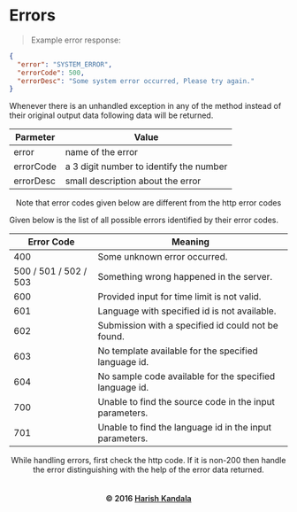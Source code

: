 # Errors

> Example error response:

```json
{
  "error": "SYSTEM_ERROR",
  "errorCode": 500,
  "errorDesc": "Some system error occurred, Please try again."
}
```

Whenever there is an unhandled exception in any of the method instead of their original output data following data will be returned.

Parmeter | Value
---------|--------
error | name of the error
errorCode | a 3 digit number to identify the number
errorDesc | small description about the error

<aside class="notice" style="text-align: center;">
    Note that error codes given below are different from the http error codes
</aside>

Given below is the list of all possible errors identified by their error codes.

Error Code | Meaning
-----------|---------
400 | Some unknown error occurred.
500 / 501 / 502 / 503 | Something wrong happened in the server.
600 | Provided input for time limit is not valid.
601	| Language with specified id is not available.
602	| Submission with a specified id could not be found.
603	| No template available for the specified language id.
604	| No sample code available for the specified language id.
700	| Unable to find the source code in the input parameters.
701	| Unable to find the language id in the input parameters.

<aside class="success" style="text-align: center;">
  While handling errors, first check the http code. If it is non-200 then handle the error distinguishing with the help of the error data returned.
</aside>

<aside style="text-align: center; margin-top: 35px; margin-bottom: 25px; font-weight: 600; background: transparent;">
    &copy; 2016 <a href="https://github.com/harish095">Harish Kandala</a>
</aside>